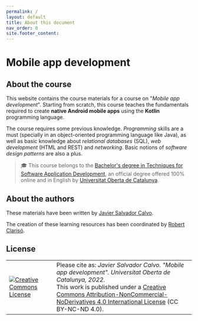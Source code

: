 ```yaml
---
permalink: /
layout: default
title: About this document
nav_order: 0
site.footer_content:
---
```


# Mobile app development

## About the course

This website contains the course materials for a course on "*Mobile app development*". Starting from scratch, this course teaches the fundamentals required to create **native Android mobile apps** using the **Kotlin** programming language.

The course requires some previous knowledge. *Programming* skills are a must (specially in an object-oriented programming language like Java), as well as basic knowledge about *relational databases* (SQL), *web development* (HTML and REST) and *networking*.  Basic notions of *software design patterns* are also a plus.


> 🎓 This course belongs to the [Bachelor's degree in Techniques for Software Application Development](https://studies.uoc.edu/en/bachelors-degrees/software-development/presentation), an official degree offered 100% online and in English by [Universitat Oberta de Catalunya](https://www.uoc.edu/portal/en/index.html).

## About the authors

These materials have been written by [Javier Salvador Calvo](https://www.linkedin.com/in/revsalva/).

The creation of these learning resources has been coordinated by [Robert Clarisó](https://robertclariso.github.io).

## License

<table>
  <tr>
    <td> 
      <a rel="license" href="http://creativecommons.org/licenses/by-nc-nd/4.0/"><img alt="Creative Commons License" style="border-width:0" src="https://i.creativecommons.org/l/by-nc-nd/4.0/88x31.png" /></a>
    </td>
    <td>
      Please cite as: <i>Javier Salvador Calvo. "Mobile app development". Universitat Oberta de Catalunya, 2022.</i><br/>
      This work is published under a <a href="https://creativecommons.org/licenses/by-nc-nd/4.0/">Creative Commons Attribution-NonCommercial-NoDerivatives 4.0 International License</a> (CC BY-NC-ND 4.0).
    </td>
  </tr>
</table>
  




